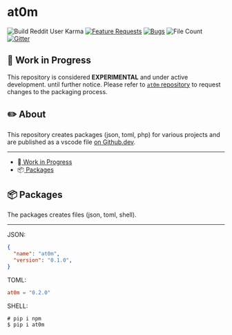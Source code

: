 # at0m

![Build Reddit User Karma](https://img.shields.io/reddit/user-karma/combined/vaniones?logo=reddit&logoColor=white)
[![Feature Requests](https://img.shields.io/github/issues/vaniones/uweb/feature-request.svg)](https://github.com/microsoft/vscode/issues?q=is%3Aopen+is%3Aissue+label%6Code?branchName=master%3Afeature-request+sort%3Areactions-%2B1-desc)
[![Bugs](https://img.shields.io/github/issues/vaniones/vscode/bug.svg)](https://github.com/microsoft/vscode/issues?utf8=✓&q=is%3Aissue+is%3Aopen+label%3Abug)
![File Count](https://img.shields.io/github/directory-file-count/vaniones/at0m/.At0m)
[![Gitter](https://img.shields.io/badge/chat-on%20gitter-red.svg)](https://gitter.im/Microsoft/vscode)

## :test_tube: Work in Progress

This repository is considered **EXPERIMENTAL** and under active development.
until further notice. Please refer to [`at0m` repository](https://github.com/Vaniones/at0m)
to request changes to the packaging process.

## :pencil2: About

This repository creates packages (json, toml, php) for various projects
and are published as a vscode file [on Github.dev](https://github.dev/Vaniones/at0m/blob/master/README.md).

---

* :test_tube:[    Work in Progress](#work-in-progress)
* :package:[   Packages](#packages)

## :package: Packages

The packages creates files (json, toml, shell).

---

JSON:
```json
{
  "name": "at0m",
  "version": "0.1.0",
}
```

TOML:
```toml
at0m = "0.2.0"
```

SHELL:
```shell
# pip i npm
$ pip i at0m
```
